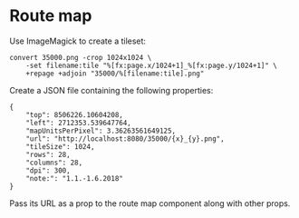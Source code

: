 
Route map
====================

Use ImageMagick to create a tileset:
```
convert 35000.png -crop 1024x1024 \
    -set filename:tile "%[fx:page.x/1024+1]_%[fx:page.y/1024+1]" \
    +repage +adjoin "35000/%[filename:tile].png"
```

Create a JSON file containing the following properties:
```
{
    "top": 8506226.10604208,
    "left": 2712353.539647764,
    "mapUnitsPerPixel": 3.36263561649125,
    "url": "http://localhost:8080/35000/{x}_{y}.png",
    "tileSize": 1024,
    "rows": 28,
    "columns": 28,
    "dpi": 300,
    "note:": "1.1.-1.6.2018"
}
```

Pass its URL as a prop to the route map component along with other props.
